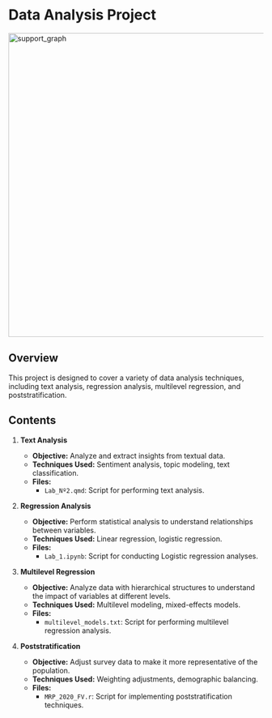 # Data Analysis Project
<img src="https://github.com/user-attachments/assets/929e5b6f-9ecb-4358-8a06-330881f36cda" alt="support_graph" width="600"/>

## Overview

This project is designed to cover a variety of data analysis techniques, including text analysis, regression analysis, multilevel regression, and poststratification.

## Contents

1. **Text Analysis**
    - **Objective:** Analyze and extract insights from textual data.
    - **Techniques Used:** Sentiment analysis, topic modeling, text classification.
    - **Files:**
        - `Lab_Nº2.qmd`: Script for performing text analysis.

2. **Regression Analysis**
    - **Objective:** Perform statistical analysis to understand relationships between variables.
    - **Techniques Used:** Linear regression, logistic regression.
    - **Files:**
        - `Lab_1.ipynb`: Script for conducting Logistic regression analyses.

3. **Multilevel Regression**
    - **Objective:** Analyze data with hierarchical structures to understand the impact of variables at different levels.
    - **Techniques Used:** Multilevel modeling, mixed-effects models.
    - **Files:**
        - `multilevel_models.txt`: Script for performing multilevel regression analysis.

4. **Poststratification** 
    - **Objective:** Adjust survey data to make it more representative of the population.
    - **Techniques Used:** Weighting adjustments, demographic balancing.
    - **Files:**
        - `MRP_2020_FV.r`: Script for implementing poststratification techniques.



